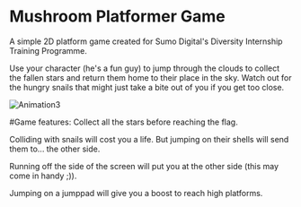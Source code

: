 # Mushroom Platformer Game

A simple 2D platform game created for Sumo Digital's Diversity Internship Training Programme. 

Use your character (he's a fun guy) to jump through the clouds to collect the fallen stars and return them home to their place in the sky. Watch out for the hungry snails that might just take a bite out of you if you get too close. 

![Animation3](https://user-images.githubusercontent.com/67464240/197212174-7c60a859-4853-4a01-af37-296b643cb0ed.gif)

#Game features:
Collect all the stars before reaching the flag. 

Colliding with snails will cost you a life. But jumping on their shells will send them to... the other side.

Running off the side of the screen will put you at the other side (this may come in handy ;)). 

Jumping on a jumppad will give you a boost to reach high platforms.

